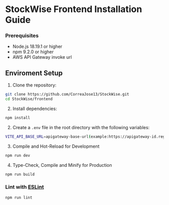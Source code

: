 # StockWise Frontend Installation Guide

### Prerequisites

- Node.js 18.19.1 or higher
- npm 9.2.0 or higher
- AWS API Gateway invoke url

## Enviroment Setup

1. Clone the repository:

```sh
git clone https://github.com/CorreaJose13/StockWise.git
cd StockWise/frontend
```

2. Install dependencies:

```sh
npm install
```

2. Create a `.env` file in the root directory with the following variables:

```sh
VITE_API_BASE_URL=apigateway-base-url(example:https://apigateway-id.region.amazonaws.com/stage)
```

3. Compile and Hot-Reload for Development

```sh
npm run dev
```

4. Type-Check, Compile and Minify for Production

```sh
npm run build
```

### Lint with [ESLint](https://eslint.org/)

```sh
npm run lint
```
